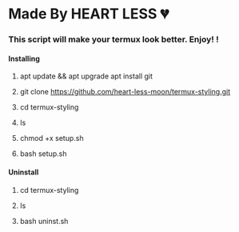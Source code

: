 # Made By HEART LESS 💔


### This script will make your termux look better. Enjoy! ! 


#### Installing

1. apt update && apt upgrade 
apt install git

2. git clone https://github.com/heart-less-moon/termux-styling.git

3. cd termux-styling 

4. ls

5. chmod +x setup.sh

6. bash setup.sh 

#### Uninstall 

1. cd termux-styling 

2. ls

3. bash uninst.sh